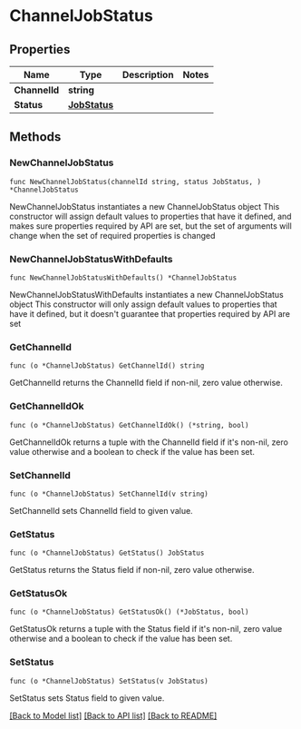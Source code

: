# ChannelJobStatus

## Properties

Name | Type | Description | Notes
------------ | ------------- | ------------- | -------------
**ChannelId** | **string** |  | 
**Status** | [**JobStatus**](JobStatus.md) |  | 

## Methods

### NewChannelJobStatus

`func NewChannelJobStatus(channelId string, status JobStatus, ) *ChannelJobStatus`

NewChannelJobStatus instantiates a new ChannelJobStatus object
This constructor will assign default values to properties that have it defined,
and makes sure properties required by API are set, but the set of arguments
will change when the set of required properties is changed

### NewChannelJobStatusWithDefaults

`func NewChannelJobStatusWithDefaults() *ChannelJobStatus`

NewChannelJobStatusWithDefaults instantiates a new ChannelJobStatus object
This constructor will only assign default values to properties that have it defined,
but it doesn't guarantee that properties required by API are set

### GetChannelId

`func (o *ChannelJobStatus) GetChannelId() string`

GetChannelId returns the ChannelId field if non-nil, zero value otherwise.

### GetChannelIdOk

`func (o *ChannelJobStatus) GetChannelIdOk() (*string, bool)`

GetChannelIdOk returns a tuple with the ChannelId field if it's non-nil, zero value otherwise
and a boolean to check if the value has been set.

### SetChannelId

`func (o *ChannelJobStatus) SetChannelId(v string)`

SetChannelId sets ChannelId field to given value.


### GetStatus

`func (o *ChannelJobStatus) GetStatus() JobStatus`

GetStatus returns the Status field if non-nil, zero value otherwise.

### GetStatusOk

`func (o *ChannelJobStatus) GetStatusOk() (*JobStatus, bool)`

GetStatusOk returns a tuple with the Status field if it's non-nil, zero value otherwise
and a boolean to check if the value has been set.

### SetStatus

`func (o *ChannelJobStatus) SetStatus(v JobStatus)`

SetStatus sets Status field to given value.



[[Back to Model list]](../README.md#documentation-for-models) [[Back to API list]](../README.md#documentation-for-api-endpoints) [[Back to README]](../README.md)


